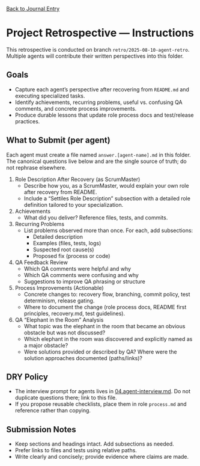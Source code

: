 [Back to Journal Entry](../)

# Project Retrospective — Instructions

This retrospective is conducted on branch `retro/2025-08-10-agent-retro`. Multiple agents will contribute their written perspectives into this folder.

## Goals
- Capture each agent’s perspective after recovering from `README.md` and executing specialized tasks.
- Identify achievements, recurring problems, useful vs. confusing QA comments, and concrete process improvements.
- Produce durable lessons that update role process docs and test/release practices.

## What to Submit (per agent)
Each agent must create a file named `answer.[agent-name].md` in this folder. The canonical questions live below and are the single source of truth; do not rephrase elsewhere.

1. Role Description After Recovery (as ScrumMaster)
   - Describe how you, as a ScrumMaster, would explain your own role after recovery from README.
   - Include a “Settiles Role Description” subsection with a detailed role definition tailored to your specialization.
2. Achievements
   - What did you deliver? Reference files, tests, and commits.
3. Recurring Problems
   - List problems observed more than once. For each, add subsections:
     - Detailed description
     - Examples (files, tests, logs)
     - Suspected root cause(s)
     - Proposed fix (process or code)
4. QA Feedback Review
   - Which QA comments were helpful and why
   - Which QA comments were confusing and why
   - Suggestions to improve QA phrasing or structure
5. Process Improvements (Actionable)
   - Concrete changes to: recovery flow, branching, commit policy, test determinism, release gating.
   - Where to document the change (role process docs, README first principles, recovery.md, test guidelines).
6. QA “Elephant in the Room” Analysis
   - What topic was the elephant in the room that became an obvious obstacle but was not discussed?
   - Which elephant in the room was discovered and explicitly named as a major obstacle?
   - Were solutions provided or described by QA? Where were the solution approaches documented (paths/links)?

## DRY Policy
- The interview prompt for agents lives in [04.agent-interview.md](./04.agent-interview.md). Do not duplicate questions there; link to this file.
- If you propose reusable checklists, place them in role `process.md` and reference rather than copying.

## Submission Notes
- Keep sections and headings intact. Add subsections as needed.
- Prefer links to files and tests using relative paths.
- Write clearly and concisely; provide evidence where claims are made.



